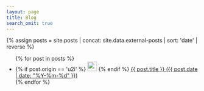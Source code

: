 ```yaml
---
layout: page
title: Blog
search_omit: true
---
```


{% assign posts = site.posts | concat: site.data.external-posts | sort: 'date' | reverse %}

<ul>
  {% for post in posts  %}
    <li>
      {% if post.origin == 'u2i' %}
        <img src="{{ site.url }}/images/u2i.png" style="width: 25px; height: 25px" />
      {% endif %}
      <a href="{{ post.url }}" {% if post.url contains 'http' %}target="_blank"{% endif %}>{{ post.title }} ({{ post.date | date: "%Y-%m-%d" }})</a>
    </li>
  {% endfor %}
</ul>
